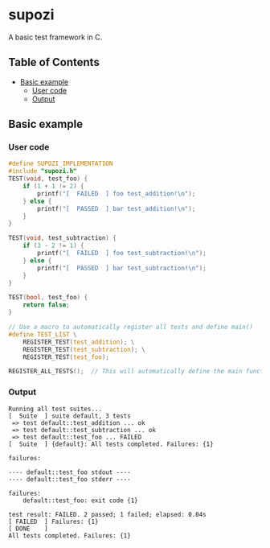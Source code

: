 # supozi

A basic test framework in C.

## Table of Contents

+ [Basic example](#basic_example)
    + [User code](#user_code)
    + [Output](#output)

## Basic example <a name = "basic_example"></a>

### User code <a name = "user_code"></a>

```c
#define SUPOZI_IMPLEMENTATION
#include "supozi.h"
TEST(void, test_foo) {
    if (1 + 1 != 2) {
        printf("[  FAILED  ] foo test_addition!\n");
    } else {
        printf("[  PASSED  ] bar test_addition!\n");
    }
}

TEST(void, test_subtraction) {
    if (3 - 2 != 1) {
        printf("[  FAILED  ] foo test_subtraction!\n");
    } else {
        printf("[  PASSED  ] bar test_subtraction!\n");
    }
}

TEST(bool, test_foo) {
    return false;
}

// Use a macro to automatically register all tests and define main()
#define TEST_LIST \
    REGISTER_TEST(test_addition); \
    REGISTER_TEST(test_subtraction); \
    REGISTER_TEST(test_foo);

REGISTER_ALL_TESTS();  // This will automatically define the main function and register the tests
```

### Output <a name = "output"></a>

```console
Running all test suites...
[  Suite  ] suite default, 3 tests
 => test default::test_addition ... ok
 => test default::test_subtraction ... ok
 => test default::test_foo ... FAILED
[  Suite  ] {default}: All tests completed. Failures: {1}

failures:

---- default::test_foo stdout ----
---- default::test_foo stderr ----

failures:
    default::test_foo: exit code {1}

test result: FAILED. 2 passed; 1 failed; elapsed: 0.04s
[ FAILED  ] Failures: {1}
[ DONE    ]
All tests completed. Failures: {1}
```
